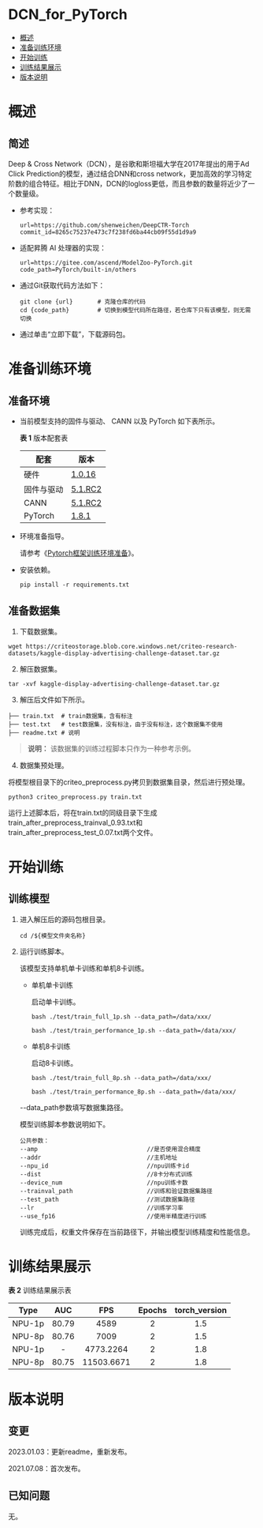 # DCN_for_PyTorch

-   [概述](#概述)
-   [准备训练环境](#准备训练环境)
-   [开始训练](#开始训练)
-   [训练结果展示](#训练结果展示)
-   [版本说明](#版本说明)

# 概述

## 简述

Deep & Cross Network（DCN），是谷歌和斯坦福大学在2017年提出的用于Ad Click Prediction的模型，通过结合DNN和cross network，更加高效的学习特定阶数的组合特征。相比于DNN，DCN的logloss更低，而且参数的数量将近少了一个数量级。

- 参考实现：

  ```
  url=https://github.com/shenweichen/DeepCTR-Torch
  commit_id=8265c75237e473c7f238fd6ba44cb09f55d1d9a9
  ```

- 适配昇腾 AI 处理器的实现：

  ```
  url=https://gitee.com/ascend/ModelZoo-PyTorch.git
  code_path=PyTorch/built-in/others
  ```

- 通过Git获取代码方法如下：

  ```
  git clone {url}       # 克隆仓库的代码
  cd {code_path}        # 切换到模型代码所在路径，若仓库下只有该模型，则无需切换
  ```

- 通过单击“立即下载”，下载源码包。

# 准备训练环境

## 准备环境

- 当前模型支持的固件与驱动、 CANN 以及 PyTorch 如下表所示。

  **表 1**  版本配套表

  | 配套       | 版本                                                         |
  | ---------- | ------------------------------------------------------------ |
  | 硬件       | [1.0.16](https://www.hiascend.com/hardware/firmware-drivers?tag=commercial) |
  | 固件与驱动 | [5.1.RC2](https://www.hiascend.com/hardware/firmware-drivers?tag=commercial) |
  | CANN       | [5.1.RC2](https://www.hiascend.com/software/cann/commercial?version=5.1.RC2) |
  | PyTorch    | [1.8.1](https://gitee.com/ascend/pytorch/tree/master/)       |

- 环境准备指导。

  请参考《[Pytorch框架训练环境准备](https://www.hiascend.com/document/detail/zh/ModelZoo/pytorchframework/ptes)》。

- 安装依赖。

  ```
  pip install -r requirements.txt
  ```


## 准备数据集

1. 下载数据集。
```
wget https://criteostorage.blob.core.windows.net/criteo-research-datasets/kaggle-display-advertising-challenge-dataset.tar.gz
```
2. 解压数据集。
```
tar -xvf kaggle-display-advertising-challenge-dataset.tar.gz
```

3. 解压后文件如下所示。
```
├── train.txt  # train数据集，含有标注
├── test.txt   # test数据集，没有标注，由于没有标注，这个数据集不使用
├── readme.txt # 说明
```

   > **说明：** 
   > 该数据集的训练过程脚本只作为一种参考示例。

4. 数据集预处理。

将模型根目录下的criteo_preprocess.py拷贝到数据集目录，然后进行预处理。
```
python3 criteo_preprocess.py train.txt
```
运行上述脚本后，将在train.txt的同级目录下生成train_after_preprocess_trainval_0.93.txt和train_after_preprocess_test_0.07.txt两个文件。

# 开始训练

## 训练模型

1. 进入解压后的源码包根目录。

   ```
   cd /${模型文件夹名称} 
   ```

2. 运行训练脚本。

   该模型支持单机单卡训练和单机8卡训练。

   - 单机单卡训练

     启动单卡训练。

     ```
     bash ./test/train_full_1p.sh --data_path=/data/xxx/
     
     bash ./test/train_performance_1p.sh --data_path=/data/xxx/
     ```

   - 单机8卡训练

     启动8卡训练。

     ```
     bash ./test/train_full_8p.sh --data_path=/data/xxx/
     
     bash ./test/train_performance_8p.sh --data_path=/data/xxx/
     ```

   --data_path参数填写数据集路径。

   模型训练脚本参数说明如下。

   ```
   公共参数：
   --amp                               //是否使用混合精度
   --addr                              //主机地址
   --npu_id                            //npu训练卡id
   --dist                              //8卡分布式训练
   --device_num                        //npu训练卡数
   --trainval_path                     //训练和验证数据集路径
   --test_path                         //测试数据集路径
   --lr                                //训练学习率
   --use_fp16                          //使用半精度进行训练
   ```
   
   训练完成后，权重文件保存在当前路径下，并输出模型训练精度和性能信息。

# 训练结果展示

**表 2**  训练结果展示表

| Type | AUC | FPS       | Epochs   | torch_version |
| :------: | :------:  | :------: | :------: | :------: |
| NPU-1p | 80.79 | 4589 | 2      | 1.5   |
| NPU-8p | 80.76 | 7009 | 2   | 1.5 |
| NPU-1p | - | 4773.2264 | 2 | 1.8 |
| NPU-8p | 80.75 | 11503.6671 | 2 | 1.8 |

# 版本说明

## 变更

2023.01.03：更新readme，重新发布。

2021.07.08：首次发布。

## 已知问题

无。